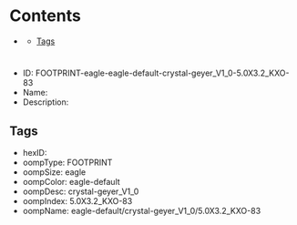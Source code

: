 



Contents
========

* [](#)
	* [Tags](#tags)

# 

- ID: FOOTPRINT-eagle-eagle-default-crystal-geyer_V1_0-5.0X3.2_KXO-83
- Name: 
- Description: 

## Tags

- hexID: 
- oompType: FOOTPRINT
- oompSize: eagle
- oompColor: eagle-default
- oompDesc: crystal-geyer_V1_0
- oompIndex: 5.0X3.2_KXO-83
- oompName: eagle-default/crystal-geyer_V1_0/5.0X3.2_KXO-83
